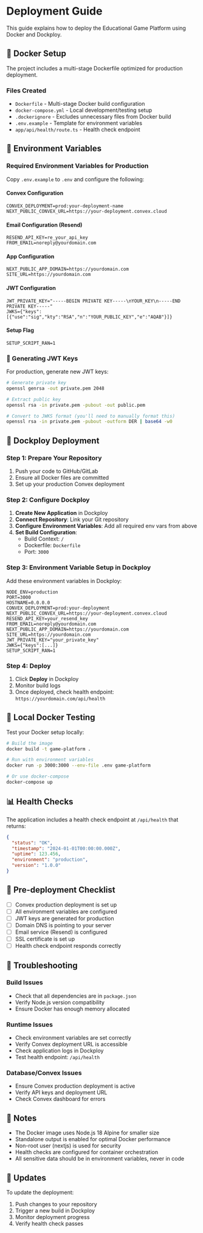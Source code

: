 # Deployment Guide

This guide explains how to deploy the Educational Game Platform using Docker and Dockploy.

## 🐳 Docker Setup

The project includes a multi-stage Dockerfile optimized for production deployment.

### Files Created

- `Dockerfile` - Multi-stage Docker build configuration
- `docker-compose.yml` - Local development/testing setup
- `.dockerignore` - Excludes unnecessary files from Docker build
- `.env.example` - Template for environment variables
- `app/api/health/route.ts` - Health check endpoint

## 🔧 Environment Variables

### Required Environment Variables for Production

Copy `.env.example` to `.env` and configure the following:

#### Convex Configuration
```
CONVEX_DEPLOYMENT=prod:your-deployment-name
NEXT_PUBLIC_CONVEX_URL=https://your-deployment.convex.cloud
```

#### Email Configuration (Resend)
```
RESEND_API_KEY=re_your_api_key
FROM_EMAIL=noreply@yourdomain.com
```

#### App Configuration
```
NEXT_PUBLIC_APP_DOMAIN=https://yourdomain.com
SITE_URL=https://yourdomain.com
```

#### JWT Configuration
```
JWT_PRIVATE_KEY="-----BEGIN PRIVATE KEY-----\nYOUR_KEY\n-----END PRIVATE KEY-----"
JWKS={"keys":[{"use":"sig","kty":"RSA","n":"YOUR_PUBLIC_KEY","e":"AQAB"}]}
```

#### Setup Flag
```
SETUP_SCRIPT_RAN=1
```

### 🔐 Generating JWT Keys

For production, generate new JWT keys:

```bash
# Generate private key
openssl genrsa -out private.pem 2048

# Extract public key
openssl rsa -in private.pem -pubout -out public.pem

# Convert to JWKS format (you'll need to manually format this)
openssl rsa -in private.pem -pubout -outform DER | base64 -w0
```

## 🚀 Dockploy Deployment

### Step 1: Prepare Your Repository

1. Push your code to GitHub/GitLab
2. Ensure all Docker files are committed
3. Set up your production Convex deployment

### Step 2: Configure Dockploy

1. **Create New Application** in Dockploy
2. **Connect Repository**: Link your Git repository
3. **Configure Environment Variables**: Add all required env vars from above
4. **Set Build Configuration**:
   - Build Context: `/`
   - Dockerfile: `Dockerfile`
   - Port: `3000`

### Step 3: Environment Variable Setup in Dockploy

Add these environment variables in Dockploy:

```
NODE_ENV=production
PORT=3000
HOSTNAME=0.0.0.0
CONVEX_DEPLOYMENT=prod:your-deployment
NEXT_PUBLIC_CONVEX_URL=https://your-deployment.convex.cloud
RESEND_API_KEY=your_resend_key
FROM_EMAIL=noreply@yourdomain.com
NEXT_PUBLIC_APP_DOMAIN=https://yourdomain.com
SITE_URL=https://yourdomain.com
JWT_PRIVATE_KEY="your_private_key"
JWKS={"keys":[...]}
SETUP_SCRIPT_RAN=1
```

### Step 4: Deploy

1. Click **Deploy** in Dockploy
2. Monitor build logs
3. Once deployed, check health endpoint: `https://yourdomain.com/api/health`

## 🔄 Local Docker Testing

Test your Docker setup locally:

```bash
# Build the image
docker build -t game-platform .

# Run with environment variables
docker run -p 3000:3000 --env-file .env game-platform

# Or use docker-compose
docker-compose up
```

## 📊 Health Checks

The application includes a health check endpoint at `/api/health` that returns:

```json
{
  "status": "OK",
  "timestamp": "2024-01-01T00:00:00.000Z",
  "uptime": 123.456,
  "environment": "production",
  "version": "1.0.0"
}
```

## 🔧 Pre-deployment Checklist

- [ ] Convex production deployment is set up
- [ ] All environment variables are configured
- [ ] JWT keys are generated for production
- [ ] Domain DNS is pointing to your server
- [ ] Email service (Resend) is configured
- [ ] SSL certificate is set up
- [ ] Health check endpoint responds correctly

## 🐛 Troubleshooting

### Build Issues
- Check that all dependencies are in `package.json`
- Verify Node.js version compatibility
- Ensure Docker has enough memory allocated

### Runtime Issues
- Check environment variables are set correctly
- Verify Convex deployment URL is accessible
- Check application logs in Dockploy
- Test health endpoint: `/api/health`

### Database/Convex Issues
- Ensure Convex production deployment is active
- Verify API keys and deployment URL
- Check Convex dashboard for errors

## 📝 Notes

- The Docker image uses Node.js 18 Alpine for smaller size
- Standalone output is enabled for optimal Docker performance
- Non-root user (nextjs) is used for security
- Health checks are configured for container orchestration
- All sensitive data should be in environment variables, never in code

## 🔄 Updates

To update the deployment:
1. Push changes to your repository
2. Trigger a new build in Dockploy
3. Monitor deployment progress
4. Verify health check passes